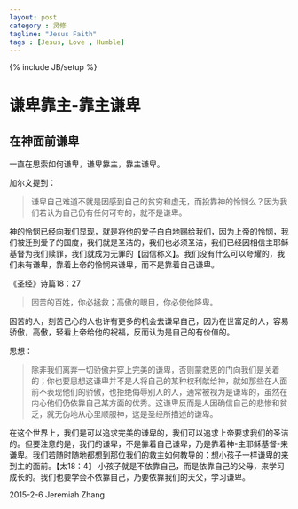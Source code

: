 ```yaml
---
layout: post
category : 灵修
tagline: "Jesus Faith"
tags : [Jesus, Love , Humble]
---
```

{% include JB/setup %}

# 谦卑靠主-靠主谦卑

## 在神面前谦卑

一直在思索如何谦卑，谦卑靠主，靠主谦卑。

加尔文提到：

> 谦卑自己难道不就是因感到自己的贫穷和虚无，而投靠神的怜悯么？因为我们若认为自己仍有任何可夸的，就不是谦卑。

神的怜悯已经向我们显现，就是将他的爱子白白地赐给我们，因为上帝的怜悯，我们被迁到爱子的国度，我们就是圣洁的，我们也必须圣洁，我们已经因相信主耶稣基督为我们赎罪，我们就成为无罪的【因信称义】。我们没有什么可以夸耀的，我们未有谦卑，靠着上帝的怜悯来谦卑，而不是靠着自己谦卑。

《圣经》诗篇18：27

> 困苦的百姓，你必拯救；高傲的眼目，你必使他降卑。

困苦的人，刻苦己心的人也许有更多的机会去谦卑自己，因为在世富足的人，容易骄傲，高傲，轻看上帝给他的祝福，反而认为是自己的有价值的。

思想：

> 除非我们离弃一切骄傲并穿上完美的谦卑，否则蒙救恩的门向我们是关着的；你也要思想这谦卑并不是人将自己的某种权利献给神，就如那些在人面前不表现他们的骄傲，也拒绝侮辱别人的人，通常被视为是谦卑的，虽然在内心他们仍依靠自己某方面的优秀。这谦卑反而是人因确信自己的悲惨和贫乏，就无伪地从心里顺服神，这是圣经所描述的谦卑。

在这个世界上，我们是可以追求完美的谦卑的，我们可以追求上帝要求我们的圣洁的。但要注意的是，我们的谦卑，不是靠着自己谦卑，乃是靠着神-主耶稣基督-来谦卑。我们若随时随地都想到那位我们的救主如何教导的：想小孩子一样谦卑的来到主的面前。【太18：4】 小孩子就是不依靠自己，而是依靠自己的父母，来学习成长的。我们也要学会不依靠自己，乃要依靠我们的天父，学习谦卑。

2015-2-6
Jeremiah Zhang


